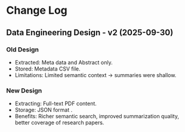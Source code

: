 # Change Log

## Data Engineering Design - v2 (2025-09-30)

### Old Design
- Extracted: Meta data and Abstract only.
- Stored: Metadata CSV file.
- Limitations: Limited semantic context → summaries were shallow.

### New Design
- Extracting: Full-text PDF content.
- Storage: JSON format .
- Benefits: Richer semantic search, improved summarization quality, better coverage of research papers.

